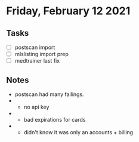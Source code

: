 # Friday, February 12 2021

## Tasks
- [ ] postscan import
- [ ] mlslisting import prep
- [ ] medtrainer last fix
## Notes
* postscan had many failings.
* * no api key
* * bad expirations for cards
* * didn't know it was only an accounts + billing

